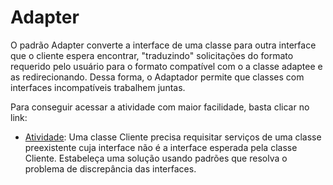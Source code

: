 # Adapter

O padrão Adapter converte a interface de uma classe para outra interface que o cliente espera encontrar, "traduzindo" solicitações do formato requerido pelo usuário para o formato compatível com o a classe adaptee e as redirecionando. Dessa forma, o Adaptador permite que classes com interfaces incompatíveis trabalhem juntas. 

Para conseguir acessar a atividade com maior facilidade, basta clicar no link:

- [Atividade](https://github.com/MCossetti/padroes-de-projeto-de-software/tree/main/Adapter/Atividade): Uma classe Cliente precisa requisitar serviços de uma classe preexistente cuja interface não é a interface esperada pela classe Cliente. Estabeleça uma solução usando padrões que resolva o problema de discrepância das interfaces.
